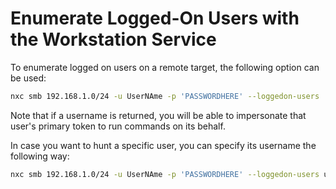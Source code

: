 # Enumerate Logged-On Users with the Workstation Service

To enumerate logged on users on a remote target, the following option can be used:

```bash
nxc smb 192.168.1.0/24 -u UserNAme -p 'PASSWORDHERE' --loggedon-users
```

Note that if a username is returned, you will be able to impersonate that user's primary token to run commands on its behalf. 

In case you want to hunt a specific user, you can specify its username the following way:

```bash
nxc smb 192.168.1.0/24 -u UserNAme -p 'PASSWORDHERE' --loggedon-users username
```